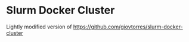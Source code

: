 # Slurm Docker Cluster

Lightly modified version of 
https://github.com/giovtorres/slurm-docker-cluster
